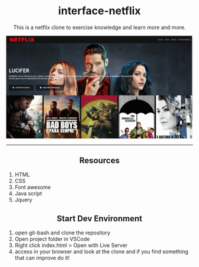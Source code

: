 <h1 align="center">
    interface-netflix
</h1>
<P align="center">
        This is a netflix clone to exercise knowledge and learn more and more.
</p>
<img src="img/gif.gif">
<hr>
<h2 align="center">
Resources
</h2>
<ol>
    <li>HTML</li>
    <li>CSS</li>
    <li>Font awesome</li>
    <li>Java script</li>
    <li>Jquery</li>
</ol>
<h2 align="center">Start Dev Environment
</h2>
<ol>
    <li>open git-bash and clone the repository</li>
    <li>Open project folder in VSCode</li>
    <li>Right click index.html > Open with Live Server</li>
    <li>access in your browser and look at the clone and if you find something that can improve do it!</li>
</ol>




​           

